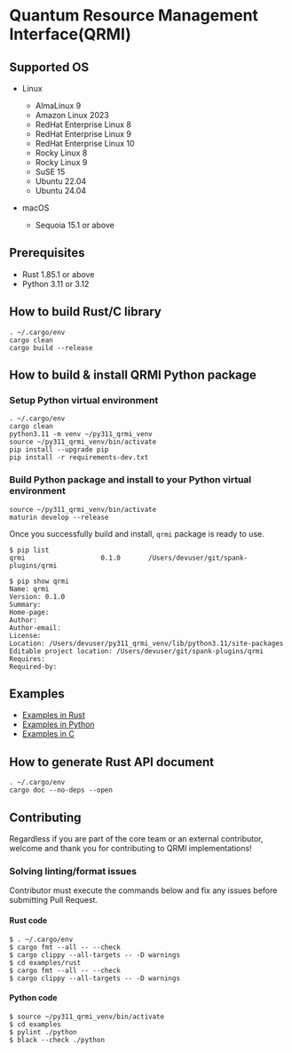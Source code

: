 # Quantum Resource Management Interface(QRMI)

## Supported OS

* Linux
  * AlmaLinux 9
  * Amazon Linux 2023
  * RedHat Enterprise Linux 8
  * RedHat Enterprise Linux 9
  * RedHat Enterprise Linux 10
  * Rocky Linux 8
  * Rocky Linux 9
  * SuSE 15
  * Ubuntu 22.04
  * Ubuntu 24.04

* macOS
  * Sequoia 15.1 or above

## Prerequisites

* Rust 1.85.1 or above
* Python 3.11 or 3.12


## How to build Rust/C library
```shell-session
. ~/.cargo/env
cargo clean
cargo build --release
```

## How to build & install QRMI Python package

### Setup Python virtual environment
```shell-session
. ~/.cargo/env
cargo clean
python3.11 -m venv ~/py311_qrmi_venv
source ~/py311_qrmi_venv/bin/activate
pip install --upgrade pip
pip install -r requirements-dev.txt
```

### Build Python package and install to your Python virtual environment
```shell-session
source ~/py311_qrmi_venv/bin/activate
maturin develop --release
```

Once you successfully build and install, `qrmi` package is ready to use.
```shell-session
$ pip list
qrmi                   0.1.0       /Users/devuser/git/spank-plugins/qrmi

$ pip show qrmi
Name: qrmi
Version: 0.1.0
Summary: 
Home-page: 
Author: 
Author-email: 
License: 
Location: /Users/devuser/py311_qrmi_venv/lib/python3.11/site-packages
Editable project location: /Users/devuser/git/spank-plugins/qrmi
Requires: 
Required-by: 
```

## Examples

* [Examples in Rust](./examples/rust)
* [Examples in Python](./examples/python)
* [Examples in C](./examples/c)

## How to generate Rust API document

```shell-session
. ~/.cargo/env
cargo doc --no-deps --open
```

## Contributing

Regardless if you are part of the core team or an external contributor, welcome and thank you for contributing to QRMI implementations!

### Solving linting/format issues

Contributor must execute the commands below and fix any issues before submitting Pull Request.

#### Rust code
```shell-session
$ . ~/.cargo/env
$ cargo fmt --all -- --check
$ cargo clippy --all-targets -- -D warnings
$ cd examples/rust
$ cargo fmt --all -- --check
$ cargo clippy --all-targets -- -D warnings
```

#### Python code
```shell-session
$ source ~/py311_qrmi_venv/bin/activate
$ cd examples
$ pylint ./python
$ black --check ./python
```
